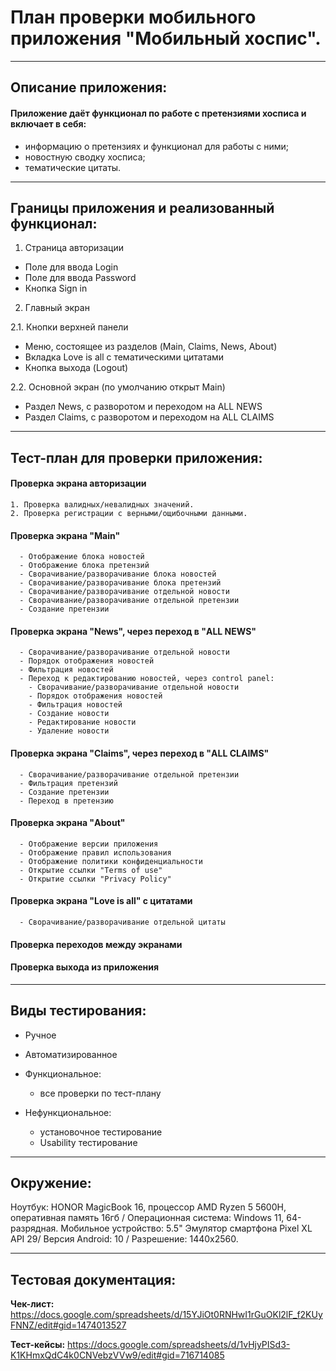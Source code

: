 # План проверки мобильного приложения "Мобильный хоспис".

---

## Описание приложения:

#### Приложение даёт функционал по работе с претензиями хосписа и включает в себя:

- информацию о претензиях и функционал для работы с ними;
- новостную сводку хосписа;
- тематические цитаты.

---

## Границы приложения и реализованный функционал:

1. Страница авторизации

- Поле для ввода Login
- Поле для ввода Password
- Кнопка Sign in

2. Главный экран

2.1. Кнопки верхней панели
  - Меню, состоящее из разделов (Main, Claims, News, About)
  - Вкладка Love is all с тематическими цитатами
  - Кнопка выхода (Logout)

2.2. Основной экран (по умолчанию открыт Main)
  - Раздел News, с разворотом и переходом на ALL NEWS
  - Раздел Claims, с разворотом и переходом на ALL CLAIMS

---
## Тест-план для проверки приложения:

 #### Проверка экрана авторизации
    1. Проверка валидных/невалидных значений.
    2. Проверка регистрации с верными/ощибочными данными.

 #### Проверка экрана "Main"
      - Отображение блока новостей
      - Отображение блока претензий
      - Сворачивание/разворачивание блока новостей
      - Сворачивание/разворачивание блока претензий
      - Сворачивание/разворачивание отдельной новости
      - Сворачивание/разворачивание отдельной претензии
      - Создание претензии

 #### Проверка экрана "News", через переход в "ALL NEWS"
      - Сворачивание/разворачивание отдельной новости
      - Порядок отображения новостей
      - Фильтрация новостей
      - Переход к редактированию новостей, через control panel:
        - Сворачивание/разворачивание отдельной новости
        - Порядок отображения новостей
        - Фильтрация новостей
        - Создание новости
        - Редактирование новости
        - Удаление новости
 
 #### Проверка экрана "Claims", через переход в "ALL CLAIMS"
      - Сворачивание/разворачивание отдельной претензии
      - Фильтрация претензий
      - Создание претензии
      - Переход в претензию

 #### Проверка экрана "About"
      - Отображение версии приложения
      - Отображение правил использования
      - Отображение политики конфиденциальности
      - Открытие ссылки "Terms of use"
      - Открытие ссылки "Privacy Policy"

 #### Проверка экрана "Love is all" с цитатами
      - Сворачивание/разворачивание отдельной цитаты
      
 #### Проверка переходов между экранами
      
 #### Проверка выхода из приложения

---

## Виды тестирования:

 - Ручное
 - Автоматизированное

 - Функциональное:
   - все проверки по тест-плану
 - Нефункциональное:
   - установочное тестирование
   - Usability тестирование
---

## Окружение:

Ноутбук: HONOR MagicBook 16, процессор AMD 	Ryzen 5 5600H, оперативная память 16гб / Операционная система: Windows 11, 64-разрядная.
Мобильное устройство: 5.5" Эмулятор смартфона Pixel XL API 29/ Версия Android: 10 / Разрешение: 1440x2560.

---

## Тестовая документация:

 **Чек-лист:** https://docs.google.com/spreadsheets/d/15YJiOt0RNHwI1rGuOKl2lF_f2KUyFNNZ/edit#gid=1474013527
 
 **Тест-кейсы:** https://docs.google.com/spreadsheets/d/1vHjyPISd3-K1KHmxQdC4k0CNVebzVVw9/edit#gid=716714085
